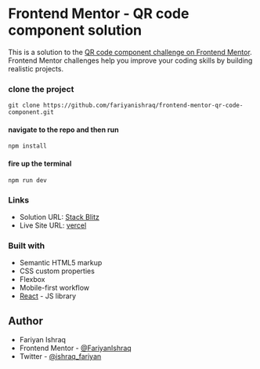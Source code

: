 # Frontend Mentor - QR code component solution

This is a solution to the [QR code component challenge on Frontend Mentor](https://www.frontendmentor.io/challenges/qr-code-component-iux_sIO_H). Frontend Mentor challenges help you improve your coding skills by building realistic projects. 

### clone the project

```
git clone https://github.com/fariyanishraq/frontend-mentor-qr-code-component.git
 ```
#### navigate to the repo and then run
```
npm install
```
#### fire up the terminal
```
npm run dev
```

### Links

- Solution URL: [Stack Blitz](https://stackblitz.com/edit/vitejs-vite-pxepk8?file=src%2FApp.jsx)
- Live Site URL: [vercel](https://frontend-mentor-qr-code-component-omega.vercel.app/)

### Built with

- Semantic HTML5 markup
- CSS custom properties
- Flexbox
- Mobile-first workflow
- [React](https://reactjs.org/) - JS library

## Author

- Fariyan Ishraq 
- Frontend Mentor - [@FariyanIshraq](https://www.frontendmentor.io/profile/FariyanIshraq)
- Twitter - [@ishraq_fariyan](https://twitter.com/ishraq_fariyan)

